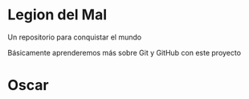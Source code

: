 # Legion del Mal
Un repositorio para conquistar el mundo

Básicamente aprenderemos más sobre Git y GitHub con este proyecto


# Oscar
